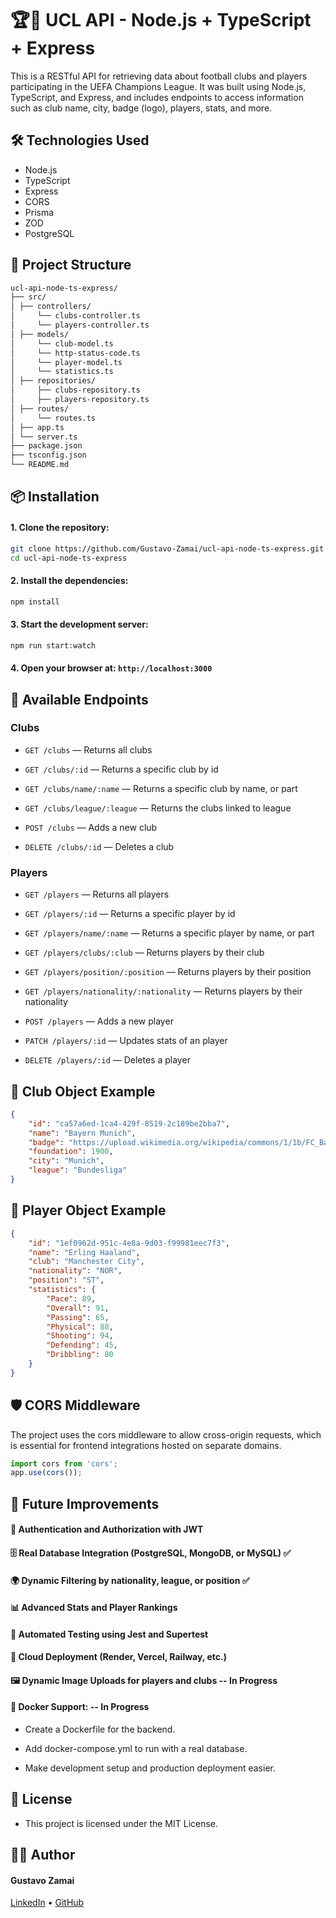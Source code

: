 # 🏆🏅 UCL API - Node.js + TypeScript + Express

This is a RESTful API for retrieving data about football clubs and players participating in the UEFA Champions League. It was built using Node.js, TypeScript, and Express, and includes endpoints to access information such as club name, city, badge (logo), players, stats, and more.

## 🛠 Technologies Used

- Node.js
- TypeScript
- Express
- CORS
- Prisma
- ZOD
- PostgreSQL

## 📁 Project Structure
```bash
ucl-api-node-ts-express/
├── src/
│ ├── controllers/
│     └── clubs-controller.ts
│     └── players-controller.ts
│ ├── models/
│     └── club-model.ts
│     └── http-status-code.ts
│     └── player-model.ts
│     └── statistics.ts
│ ├── repositories/
│     ├── clubs-repository.ts
│     ├── players-repository.ts
│ ├── routes/
│     └── routes.ts
│ ├── app.ts
│ └── server.ts
├── package.json
├── tsconfig.json
└── README.md
```

## 📦 Installation

#### 1. Clone the repository:
```bash
git clone https://github.com/Gustavo-Zamai/ucl-api-node-ts-express.git
cd ucl-api-node-ts-express
```
#### 2. Install the dependencies:
```bash
npm install
```

#### 3. Start the development server:
```bash
npm run start:watch
```

#### 4. Open your browser at: `http://localhost:3000`

## 🔁 Available Endpoints
### Clubs
- `GET /clubs` — Returns all clubs

- `GET /clubs/:id` — Returns a specific club by id

- `GET /clubs/name/:name` — Returns a specific club by name, or part

- `GET /clubs/league/:league` — Returns the clubs linked to league

- `POST /clubs` — Adds a new club

- `DELETE /clubs/:id` — Deletes a club

### Players
- `GET /players` — Returns all players

- `GET /players/:id` — Returns a specific player by id

- `GET /players/name/:name` — Returns a specific player by name, or part

- `GET /players/clubs/:club` — Returns players by their club

- `GET /players/position/:position` — Returns players by their position

- `GET /players/nationality/:nationality` — Returns players by their nationality

- `POST /players` — Adds a new player

- `PATCH /players/:id` — Updates stats of an player

- `DELETE /players/:id` — Deletes a player

## 📌 Club Object Example
```json
{
    "id": "ca57a6ed-1ca4-429f-8519-2c189be2bba7",
    "name": "Bayern Munich",
    "badge": "https://upload.wikimedia.org/wikipedia/commons/1/1b/FC_Bayern_M%C3%BCnchen_logo_%282017%29.svg",
    "foundation": 1900,
    "city": "Munich",
    "league": "Bundesliga"
}
```
## 📌 Player Object Example
```json
{
    "id": "1ef0962d-951c-4e8a-9d03-f99981eec7f3",
    "name": "Erling Haaland",
    "club": "Manchester City",
    "nationality": "NOR",
    "position": "ST",
    "statistics": {
        "Pace": 89,
        "Overall": 91,
        "Passing": 65,
        "Physical": 88,
        "Shooting": 94,
        "Defending": 45,
        "Dribbling": 80
    }
}
```
## 🛡 CORS Middleware
The project uses the cors middleware to allow cross-origin requests, which is essential for frontend integrations hosted on separate domains.

```ts
import cors from 'cors';
app.use(cors());
```

## 🔮 Future Improvements
#### 🔐 Authentication and Authorization with JWT

#### 🗄 Real Database Integration (PostgreSQL, MongoDB, or MySQL) ✅

#### 🌍 Dynamic Filtering by nationality, league, or position ✅

#### 📊 Advanced Stats and Player Rankings

#### 🧪 Automated Testing using Jest and Supertest

#### 📱 Cloud Deployment (Render, Vercel, Railway, etc.)

#### 🖼 Dynamic Image Uploads for players and clubs -- In Progress

#### 🐳 Docker Support: -- In Progress

- Create a Dockerfile for the backend.

- Add docker-compose.yml to run with a real database.

- Make development setup and production deployment easier.

## 📄 License
- This project is licensed under the MIT License.


## 🙋‍♂️ Author
#### Gustavo Zamai

[LinkedIn](https://www.linkedin.com/in/gustavo-sim%C3%A3o-zamai-664a5521a/) • 
[GitHub](https://github.com/Gustavo-Zamai)
